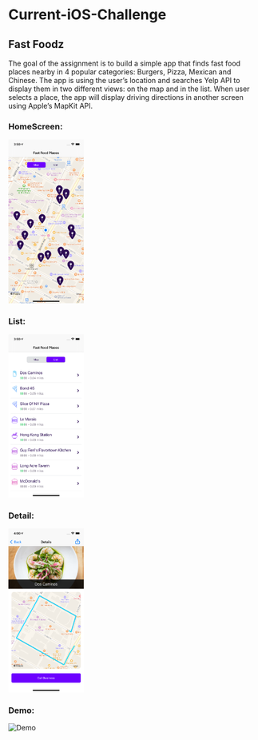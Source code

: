 # Current-iOS-Challenge
## Fast Foodz

The goal of the assignment is to build a simple app that finds fast food places nearby in 4 popular categories: Burgers, Pizza, Mexican and Chinese. The app is using the user’s location and searches Yelp API to display them in two different views: on the map and in the list. When user selects a place, the app will display driving directions in another screen using Apple’s MapKit API.

### HomeScreen:
<img src="https://github.com/r06921039/Current-iOS-Challenge/blob/main/HomeScreen.png" alt="HomeScreen" width="30%" height="30%"/>
<!-- ![HomeScreen](https://github.com/r06921039/Current-iOS-Challenge/blob/main/HomeScreen.png = 585x1266) -->

### List:
<img src="https://github.com/r06921039/Current-iOS-Challenge/blob/main/List.png" alt="List" width="30%" height="30%"/>

### Detail:
<img src="https://github.com/r06921039/Current-iOS-Challenge/blob/main/Detail.png" alt="Detail" width="30%" height="30%"/>

### Demo:
<img src="https://github.com/r06921039/Current-iOS-Challenge/blob/main/demo.gif" alt="Demo" width="30%" height="30%"/>

